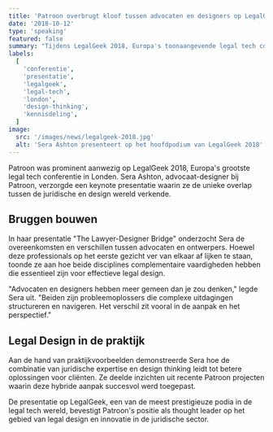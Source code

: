 ```yaml
---
title: 'Patroon overbrugt kloof tussen advocaten en designers op LegalGeek'
date: '2018-10-12'
type: 'speaking'
featured: false
summary: "Tijdens LegalGeek 2018, Europa's toonaangevende legal tech conferentie in Londen, gaf Sera Ashton een inspirerende presentatie over de synergie tussen juridisch denken en design thinking. De talk onderzocht hoe deze ogenschijnlijk verschillende disciplines elkaar versterken in de praktijk van legal design."
labels:
  [
    'conferentie',
    'presentatie',
    'legalgeek',
    'legal-tech',
    'london',
    'design-thinking',
    'kennisdeling',
  ]
image:
  src: '/images/news/legalgeek-2018.jpg'
  alt: 'Sera Ashton presenteert op het hoofdpodium van LegalGeek 2018'
---
```


Patroon was prominent aanwezig op LegalGeek 2018, Europa's grootste legal tech conferentie in Londen. Sera Ashton, advocaat-designer bij Patroon, verzorgde een keynote presentatie waarin ze de unieke overlap tussen de juridische en design wereld verkende.

## Bruggen bouwen

In haar presentatie "The Lawyer-Designer Bridge" onderzocht Sera de overeenkomsten en verschillen tussen advocaten en ontwerpers. Hoewel deze professionals op het eerste gezicht ver van elkaar af lijken te staan, toonde ze aan hoe beide disciplines complementaire vaardigheden hebben die essentieel zijn voor effectieve legal design.

"Advocaten en designers hebben meer gemeen dan je zou denken," legde Sera uit. "Beiden zijn probleemoplossers die complexe uitdagingen structureren en navigeren. Het verschil zit vooral in de aanpak en het perspectief."

## Legal Design in de praktijk

Aan de hand van praktijkvoorbeelden demonstreerde Sera hoe de combinatie van juridische expertise en design thinking leidt tot betere oplossingen voor cliënten. Ze deelde inzichten uit recente Patroon projecten waarin deze hybride aanpak succesvol werd toegepast.

De presentatie op LegalGeek, een van de meest prestigieuze podia in de legal tech wereld, bevestigt Patroon's positie als thought leader op het gebied van legal design en innovatie in de juridische sector.
